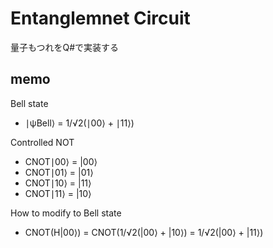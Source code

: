 # Entanglemnet Circuit

量子もつれをQ#で実装する

## memo

Bell state
* ∣ψBell⟩ = 1/√2(∣00⟩ + ∣11⟩)

Controlled NOT
* CNOT∣00⟩ = |00⟩
* CNOT∣01⟩ = |01⟩
* CNOT∣10⟩ = |11⟩
* CNOT∣11⟩ = |10⟩

How to modify to Bell state
* CNOT(H|00⟩) = CNOT(1/√2(|00⟩ + |10⟩) = 1/√2(|00⟩ + |11⟩)